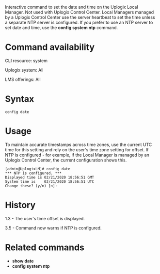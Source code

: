 Interactive command to set the date and time on the Uplogix Local Manager. Not used with Uplogix Control Center. Local Managers managed by a Uplogix Control Center use the server heartbeat to set the time unless a separate NTP server is configured. If you prefer to use an NTP server to set date and time, use the **config system ntp** command.

# Command availability 

CLI resource: system

Uplogix system: All

LMS offerings: All

# Syntax 

```
config date
```

# Usage 

To maintain accurate timestamps across time zones, use the current UTC time for this setting and rely on the user's time zone setting for offset. If NTP is configured - for example, if the Local Manager is managed by an Uplogix Control Center, the current configuration shows this.

```
[admin@UplogixLM]# config date
*** NTP is configured. ***
Displayed time is 02/21/2020 18:56:51 GMT
System time is    02/21/2020 18:56:51 UTC
Change these? (y/n) [n]: 
```

# History 

1.3 - The user's time offset is displayed.

3.5 - Command now warns if NTP is configured.

# Related commands 

- **show date**
- **config system ntp**
